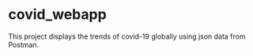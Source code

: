 # covid_webapp

This project displays the trends of covid-19 globally using json data from Postman.
